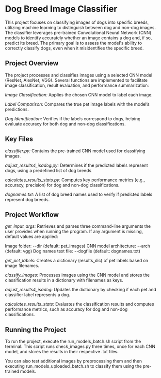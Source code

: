 # Dog Breed Image Classifier
This project focuses on classifying images of dogs into specific breeds, utilizing machine learning to distinguish between dog and non-dog images. The classifier leverages pre-trained Convolutional Neural Network (CNN) models to identify accurately whether an image contains a dog and, if so, predict its breed. The primary goal is to assess the model's ability to correctly classify dogs, even when it misidentifies the specific breed.

## Project Overview
The project processes and classifies images using a selected CNN model (ResNet, AlexNet, VGG). Several functions are implemented to facilitate image classification, result evaluation, and performance summarization:

*Image Classification:* Applies the chosen CNN model to label each image.

*Label Comparison:* Compares the true pet image labels with the model’s predictions.

*Dog Identification:* Verifies if the labels correspond to dogs, helping evaluate accuracy for both dog and non-dog classifications.

## Key Files

*classifier.py:* Contains the pre-trained CNN model used for classifying images.

*adjust_results4_isadog.py:* Determines if the predicted labels represent dogs, using a predefined list of dog breeds.

*calculates_results_stats.py:* Computes key performance metrics (e.g., accuracy, precision) for dog and non-dog classifications.

*dognames.txt:* A list of dog breed names used to verify if predicted labels represent dog breeds.

## Project Workflow

*get_input_args:* Retrieves and parses three command-line arguments the user provides when running the program. If any argument is missing, default values are applied:

Image folder: --dir (default: pet_images)
CNN model architecture: --arch (default: vgg)
Dog names text file: --dogfile (default: dognames.txt)

*get_pet_labels:* Creates a dictionary (results_dic) of pet labels based on image filenames.

*classify_images:* Processes images using the CNN model and stores the classification results in a dictionary with filenames as keys.

*adjust_results4_isadog:* Updates the dictionary by checking if each pet and classifier label represents a dog.

*calculates_results_stats:* Evaluates the classification results and computes performance metrics, such as accuracy for dog and non-dog classifications.

## Running the Project

To run the project, execute the run_models_batch.sh script from the terminal. This script runs check_images.py three times, once for each CNN model, and stores the results in their respective .txt files.

You can also test additional images by preprocessing them and then executing run_models_uploaded_batch.sh to classify them using the pre-trained models.
